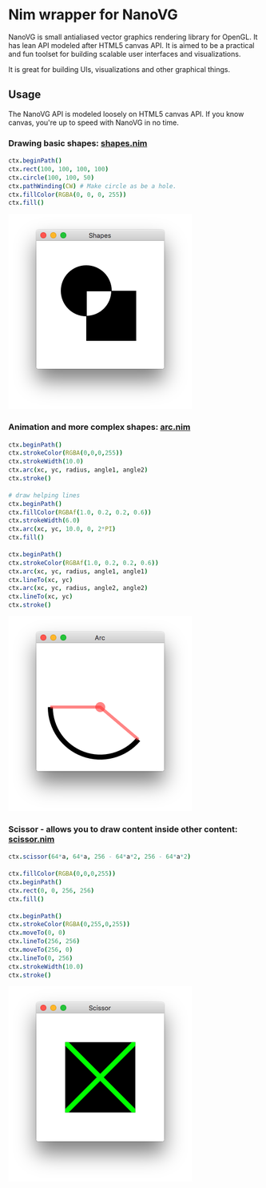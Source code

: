 # Nim wrapper for NanoVG

NanoVG is small antialiased vector graphics rendering library for OpenGL. It has lean API modeled after HTML5 canvas API. It is aimed to be a practical and fun toolset for building scalable user interfaces and visualizations.

It is great for building UIs, visualizations and other graphical things.

## Usage

The NanoVG API is modeled loosely on HTML5 canvas API. If you know canvas, you're up to speed with NanoVG in no time.

### Drawing basic shapes: [shapes.nim](/tests/shapes.nim)
```nim
ctx.beginPath()
ctx.rect(100, 100, 100, 100)
ctx.circle(100, 100, 50)
ctx.pathWinding(CW) # Make circle as be a hole.
ctx.fillColor(RGBA(0, 0, 0, 255))
ctx.fill()
```
![shapes](tests/shapes.png)

### Animation and more complex shapes: [arc.nim](/tests/arc.nim)
```nim
ctx.beginPath()
ctx.strokeColor(RGBA(0,0,0,255))
ctx.strokeWidth(10.0)
ctx.arc(xc, yc, radius, angle1, angle2)
ctx.stroke()

# draw helping lines
ctx.beginPath()
ctx.fillColor(RGBAf(1.0, 0.2, 0.2, 0.6))
ctx.strokeWidth(6.0)
ctx.arc(xc, yc, 10.0, 0, 2*PI)
ctx.fill()

ctx.beginPath()
ctx.strokeColor(RGBAf(1.0, 0.2, 0.2, 0.6))
ctx.arc(xc, yc, radius, angle1, angle1)
ctx.lineTo(xc, yc)
ctx.arc(xc, yc, radius, angle2, angle2)
ctx.lineTo(xc, yc)
ctx.stroke()
```
![arc](tests/arc.png)

### Scissor - allows you to draw content inside other content: [scissor.nim](/tests/scissor.nim)
```nim
ctx.scissor(64*a, 64*a, 256 - 64*a*2, 256 - 64*a*2)

ctx.fillColor(RGBA(0,0,0,255))
ctx.beginPath()
ctx.rect(0, 0, 256, 256)
ctx.fill()

ctx.beginPath()
ctx.strokeColor(RGBA(0,255,0,255))
ctx.moveTo(0, 0)
ctx.lineTo(256, 256)
ctx.moveTo(256, 0)
ctx.lineTo(0, 256)
ctx.strokeWidth(10.0)
ctx.stroke()
```
![scissor](tests/scissor.png)
